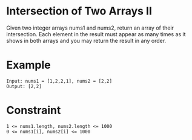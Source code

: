 # Intersection of Two Arrays II
Given two integer arrays nums1 and nums2, return an array of their intersection. 
Each element in the result must appear as many times as it shows in both arrays and you may return the result in any order.

# Example

```
Input: nums1 = [1,2,2,1], nums2 = [2,2]
Output: [2,2]
```

# Constraint

```
1 <= nums1.length, nums2.length <= 1000
0 <= nums1[i], nums2[i] <= 1000
```